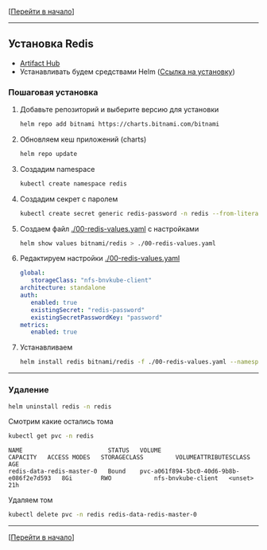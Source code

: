 [[Перейти в начало](../../README.md)]

---

## Установка Redis

* [Artifact Hub](https://artifacthub.io/packages/helm/bitnami/redis)
* Устанавливать будем средствами Helm ([Ссылка на установку](../install-helm/README.md))

### Пошаговая установка

1. Добавьте репозиторий и выберите версию для установки
   ```bash
   helm repo add bitnami https://charts.bitnami.com/bitnami
   ```

2. Обновляем кеш приложений (charts)
   ```bash
   helm repo update
   ```

4. Создадим namespace
   ```bash
   kubectl create namespace redis
   ```

5. Создадим секрет с паролем
   ```bash
   kubectl create secret generic redis-password -n redis --from-literal=password=redispassword
   ```

3. Создаем файл [./00-redis-values.yaml](./00-redis-values.yaml) с настройками
   ```bash
   helm show values bitnami/redis > ./00-redis-values.yaml
   ```

4. Редактируем настройки [./00-redis-values.yaml](./00-redis-values.yaml)
   ```yaml
   global:
      storageClass: "nfs-bnvkube-client"
   architecture: standalone
   auth:
      enabled: true
      existingSecret: "redis-password"
      existingSecretPasswordKey: "password"
   metrics:
      enabled: true
   ```

5. Устанавливаем
   ```bash
   helm install redis bitnami/redis -f ./00-redis-values.yaml --namespace redis --create-namespace
   ```

---

### Удаление
   ```bash
   helm uninstall redis -n redis
   ```

Смотрим какие остались тома
   ```bash
   kubectl get pvc -n redis
   ```
   ```
   NAME                        STATUS   VOLUME                                     CAPACITY   ACCESS MODES   STORAGECLASS         VOLUMEATTRIBUTESCLASS   AGE
   redis-data-redis-master-0   Bound    pvc-a061f894-5bc0-40d6-9b8b-e086f2e7d593   8Gi        RWO            nfs-bnvkube-client   <unset>                 21h
   ```

Удаляем том
   ```bash
   kubectl delete pvc -n redis redis-data-redis-master-0
   ```

---

[[Перейти в начало](../../README.md)]